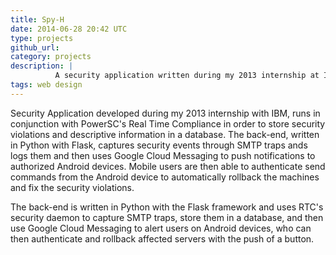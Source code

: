 ```yaml
---
title: Spy-H
date: 2014-06-28 20:42 UTC
type: projects
github_url:
category: projects
description: |
          A security application written during my 2013 internship at IBM. Utilized Python and the Flask framework to detect and log security violations on servers. Authorized Android devices were then notified via push notifications through Google Cloud Messaging. Users are able to authenticate and rollback the affected machines directly from their mobile devices.
tags: web design
---
```


Security Application developed during my 2013 internship with IBM, runs in conjunction with PowerSC's Real Time Compliance in order to store security violations and descriptive information in a database. The back-end, written in Python with Flask, captures security events through SMTP traps ands logs them and then uses Google Cloud Messaging to push notifications to authorized Android devices. Mobile users are then able to authenticate send commands from the Android device to automatically rollback the machines and fix the security violations.

The back-end is written in Python with the Flask framework and uses RTC's security daemon to capture SMTP traps, store them in a database, and then use Google Cloud Messaging to alert users on Android devices, who can then authenticate and rollback affected servers with the push of a button.